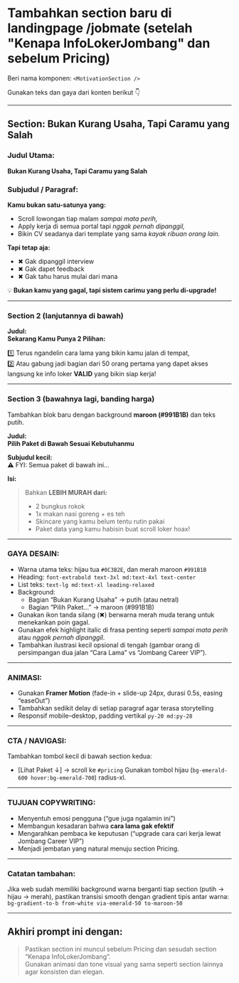 # Tambahkan section baru di landingpage /jobmate (setelah "Kenapa InfoLokerJombang" dan sebelum Pricing)

Beri nama komponen: `<MotivationSection />`

Gunakan teks dan gaya dari konten berikut 👇

---

## Section: Bukan Kurang Usaha, Tapi Caramu yang Salah

### Judul Utama:
**Bukan Kurang Usaha, Tapi Caramu yang Salah**

### Subjudul / Paragraf:
**Kamu bukan satu-satunya yang:**
- Scroll lowongan tiap malam *sampai mata perih,*  
- Apply kerja di semua portal tapi *nggak pernah dipanggil,*  
- Bikin CV seadanya dari template yang sama *kayak ribuan orang lain.*

**Tapi tetap aja:**
- ✖ Gak dipanggil interview  
- ✖ Gak dapet feedback  
- ✖ Gak tahu harus mulai dari mana  

💡 **Bukan kamu yang gagal, tapi sistem carimu yang perlu di-upgrade!**

---

### Section 2 (lanjutannya di bawah)
**Judul:**  
**Sekarang Kamu Punya 2 Pilihan:**

1️⃣ Terus ngandelin cara lama yang bikin kamu jalan di tempat,  
2️⃣ Atau gabung jadi bagian dari 50 orang pertama yang dapet akses langsung ke info loker **VALID** yang bikin siap kerja!

---

### Section 3 (bawahnya lagi, banding harga)
Tambahkan blok baru dengan background **maroon (#991B1B)** dan teks putih.

**Judul:**  
**Pilih Paket di Bawah Sesuai Kebutuhanmu**

**Subjudul kecil:**  
⚠️ FYI: Semua paket di bawah ini...

**Isi:**
> Bahkan **LEBIH MURAH dari:**
> - 2 bungkus rokok  
> - 1x makan nasi goreng + es teh  
> - Skincare yang kamu belum tentu rutin pakai  
> - Paket data yang kamu habisin buat scroll loker hoax!

---

### GAYA DESAIN:
- Warna utama teks: hijau tua `#0C3B2E`, dan merah maroon `#991B1B`
- Heading: `font-extrabold text-3xl md:text-4xl text-center`
- List teks: `text-lg md:text-xl leading-relaxed`
- Background:
  - Bagian “Bukan Kurang Usaha” → putih (atau netral)
  - Bagian “Pilih Paket...” → maroon (#991B1B)
- Gunakan ikon tanda silang (✖) berwarna merah muda terang untuk menekankan poin gagal.
- Gunakan efek highlight italic di frasa penting seperti *sampai mata perih* atau *nggak pernah dipanggil*.
- Tambahkan ilustrasi kecil opsional di tengah (gambar orang di persimpangan dua jalan “Cara Lama” vs “Jombang Career VIP”).

---

### ANIMASI:
- Gunakan **Framer Motion** (fade-in + slide-up 24px, durasi 0.5s, easing “easeOut”)
- Tambahkan sedikit delay di setiap paragraf agar terasa storytelling
- Responsif mobile–desktop, padding vertikal `py-20 md:py-28`

---

### CTA / NAVIGASI:
Tambahkan tombol kecil di bawah section kedua:
- [Lihat Paket ↓] → scroll ke `#pricing`
Gunakan tombol hijau (`bg-emerald-600 hover:bg-emerald-700`) radius-xl.

---

### TUJUAN COPYWRITING:
- Menyentuh emosi pengguna (“gue juga ngalamin ini”)  
- Membangun kesadaran bahwa **cara lama gak efektif**  
- Mengarahkan pembaca ke keputusan (“upgrade cara cari kerja lewat Jombang Career VIP”)  
- Menjadi jembatan yang natural menuju section Pricing.

---

### Catatan tambahan:
Jika web sudah memiliki background warna berganti tiap section (putih → hijau → merah), pastikan transisi smooth dengan gradient tipis antar warna:
`bg-gradient-to-b from-white via-emerald-50 to-maroon-50`

---

## Akhiri prompt ini dengan:
> Pastikan section ini muncul sebelum Pricing dan sesudah section “Kenapa InfoLokerJombang”.  
> Gunakan animasi dan tone visual yang sama seperti section lainnya agar konsisten dan elegan.
